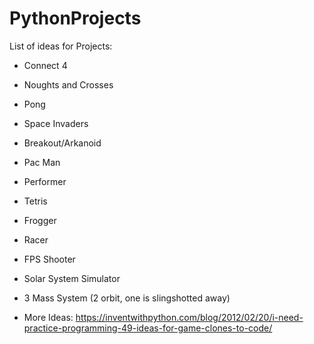 # PythonProjects
List of ideas for Projects:
- Connect 4
- Noughts and Crosses
- Pong
- Space Invaders
- Breakout/Arkanoid
- Pac Man
- Performer
- Tetris
- Frogger
- Racer
- FPS Shooter
- Solar System Simulator
- 3 Mass System (2 orbit, one is slingshotted away)

- More Ideas:
https://inventwithpython.com/blog/2012/02/20/i-need-practice-programming-49-ideas-for-game-clones-to-code/
